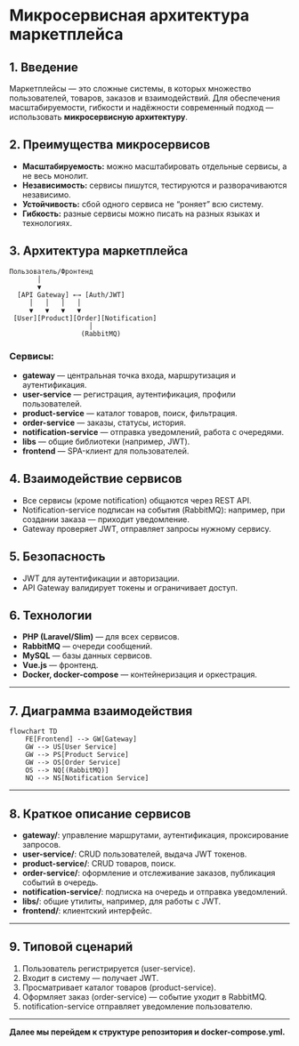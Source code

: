 # Микросервисная архитектура маркетплейса

## 1. Введение

Маркетплейсы — это сложные системы, в которых множество пользователей, товаров, заказов и взаимодействий. Для обеспечения масштабируемости, гибкости и надёжности современный подход — использовать **микросервисную архитектуру**.

## 2. Преимущества микросервисов

- **Масштабируемость:** можно масштабировать отдельные сервисы, а не весь монолит.
- **Независимость:** сервисы пишутся, тестируются и разворачиваются независимо.
- **Устойчивость:** сбой одного сервиса не “роняет” всю систему.
- **Гибкость:** разные сервисы можно писать на разных языках и технологиях.

## 3. Архитектура маркетплейса

```
Пользователь/Фронтенд
       │
       ▼
  [API Gateway] ←→ [Auth/JWT]
     │   │   │   │
     ▼   ▼   ▼   ▼
 [User][Product][Order][Notification]
                    │
                  (RabbitMQ)
```

### Сервисы:
- **gateway** — центральная точка входа, маршрутизация и аутентификация.
- **user-service** — регистрация, аутентификация, профили пользователей.
- **product-service** — каталог товаров, поиск, фильтрация.
- **order-service** — заказы, статусы, история.
- **notification-service** — отправка уведомлений, работа с очередями.
- **libs** — общие библиотеки (например, JWT).
- **frontend** — SPA-клиент для пользователей.

## 4. Взаимодействие сервисов

- Все сервисы (кроме notification) общаются через REST API.
- Notification-service подписан на события (RabbitMQ): например, при создании заказа — приходит уведомление.
- Gateway проверяет JWT, отправляет запросы нужному сервису.

## 5. Безопасность

- JWT для аутентификации и авторизации.
- API Gateway валидирует токены и ограничивает доступ.

## 6. Технологии

- **PHP (Laravel/Slim)** — для всех сервисов.
- **RabbitMQ** — очереди сообщений.
- **MySQL** — базы данных сервисов.
- **Vue.js** — фронтенд.
- **Docker, docker-compose** — контейнеризация и оркестрация.

---

## 7. Диаграмма взаимодействия

```mermaid
flowchart TD
    FE[Frontend] --> GW[Gateway]
    GW --> US[User Service]
    GW --> PS[Product Service]
    GW --> OS[Order Service]
    OS --> NQ[(RabbitMQ)]
    NQ --> NS[Notification Service]
```

---

## 8. Краткое описание сервисов

- **gateway/**: управление маршрутами, аутентификация, проксирование запросов.
- **user-service/**: CRUD пользователей, выдача JWT токенов.
- **product-service/**: CRUD товаров, поиск.
- **order-service/**: оформление и отслеживание заказов, публикация событий в очередь.
- **notification-service/**: подписка на очередь и отправка уведомлений.
- **libs/**: общие утилиты, например, для работы с JWT.
- **frontend/**: клиентский интерфейс.

---

## 9. Типовой сценарий

1. Пользователь регистрируется (user-service).
2. Входит в систему — получает JWT.
3. Просматривает каталог товаров (product-service).
4. Оформляет заказ (order-service) — событие уходит в RabbitMQ.
5. notification-service отправляет уведомление пользователю.

---

**Далее мы перейдем к структуре репозитория и docker-compose.yml.**